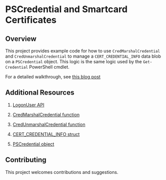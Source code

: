 # PSCredential and Smartcard Certificates 

## Overview

This project provides example code for how to use `CredMarshalCredential` and `CredUnmarshalCredential` to manage 
a `CERT_CREDENTIAL_INFO` data blob on a `PSCredential` object. This logic is the same logic used by the 
`Get-Credential` PowerShell cmdlet. 

For a detailed walkthrough, see [this blog post](https://blogs.technet.microsoft.com/heyscriptingguy/2017/12/15/powershell-support-for-certificate-credentials/)

## Additional Resources 

1. [LogonUser API](https://msdn.microsoft.com/en-us/library/windows/desktop/aa378184(v=vs.85).aspx)

2. [CredMarshalCredential function](https://msdn.microsoft.com/en-us/library/windows/desktop/aa374801(v=vs.85).aspx)

3. [CredUnmarshalCredential function](https://msdn.microsoft.com/en-us/library/windows/desktop/aa375184(v=vs.85).aspx)

4. [CERT_CREDENTIAL_INFO struct](https://msdn.microsoft.com/en-us/library/windows/desktop/aa374753(v=vs.85).aspx)

5. [PSCredential object](https://docs.microsoft.com/en-us/dotnet/api/system.management.automation.pscredential?view=powershellsdk-1.1.0)

## Contributing

This project welcomes contributions and suggestions. 
